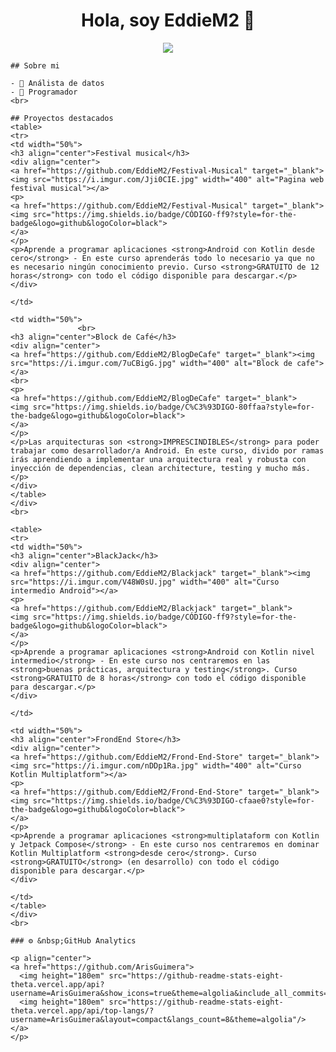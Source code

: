 <div align="center">
    <h1 align="center">Hola, soy EddieM2 👋</h1>
      <img src="https://i.imgur.com/aIqzYuX.png">
    </div>
    
    ## Sobre mi
    
    - 📲 Análista de datos
    - 🎥 Programador
    <br>
    
    ## Proyectos destacados
    <table>
    <tr>
    <td width="50%">
    <h3 align="center">Festival musical</h3>
    <div align="center">
    <a href="https://github.com/EddieM2/Festival-Musical" target="_blank"><img src="https://i.imgur.com/Jji0CIE.jpg" width="400" alt="Pagina web festival musical"></a>
    <p>
    <a href="https://github.com/EddieM2/Festival-Musical" target="_blank">
    <img src="https://img.shields.io/badge/CÓDIGO-ff9?style=for-the-badge&logo=github&logoColor=black">
    </a>
    </p>
    <p>Aprende a programar aplicaciones <strong>Android con Kotlin desde cero</strong> - En este curso aprenderás todo lo necesario ya que no es necesario ningún conocimiento previo. Curso <strong>GRATUITO de 12 horas</strong> con todo el código disponible para descargar.</p>
    </div>
                                                                                          
    </td>
    
    <td width="50%">
                   <br>
    <h3 align="center">Block de Café</h3>
    <div align="center">                                       
    <a href="https://github.com/EddieM2/BlogDeCafe" target="_blank"><img src="https://i.imgur.com/7uCBigG.jpg" width="400" alt="Block de cafe"></a>
    <br>
    <p>
    <a href="https://github.com/EddieM2/BlogDeCafe" target="_blank">
    <img src="https://img.shields.io/badge/C%C3%93DIGO-80ffaa?style=for-the-badge&logo=github&logoColor=black">
    </a>
    </p>
    </p>Las arquitecturas son <strong>IMPRESCINDIBLES</strong> para poder trabajar como desarrollador/a Android. En este curso, divido por ramas irás aprendiendo a implementar una arquitectura real y robusta con inyección de dependencias, clean architecture, testing y mucho más.</p>
    </div>                                                             
    </table>                                                                                 
    </div>
    <br>
    
    <table>
    <tr>
    <td width="50%">
    <h3 align="center">BlackJack</h3>
    <div align="center">
    <a href="https://github.com/EddieM2/Blackjack" target="_blank"><img src="https://i.imgur.com/V48W0sU.jpg" width="400" alt="Curso intermedio Android"></a>
    <p>
    <a href="https://github.com/EddieM2/Blackjack" target="_blank">
    <img src="https://img.shields.io/badge/CÓDIGO-ff9?style=for-the-badge&logo=github&logoColor=black">
    </a>
    </p>
    <p>Aprende a programar aplicaciones <strong>Android con Kotlin nivel intermedio</strong> - En este curso nos centraremos en las <strong>buenas prácticas, arquitectura y testing</strong>. Curso <strong>GRATUITO de 8 horas</strong> con todo el código disponible para descargar.</p>
    </div>
                                                                                          
    </td>       
    
    <td width="50%">
    <h3 align="center">FrondEnd Store</h3>
    <div align="center">
    <a href="https://github.com/EddieM2/Frond-End-Store" target="_blank"><img src="https://i.imgur.com/nDDp1Ra.jpg" width="400" alt="Curso Kotlin Multiplatform"></a>
    <p>
    <a href="https://github.com/EddieM2/Frond-End-Store" target="_blank">
    <img src="https://img.shields.io/badge/C%C3%93DIGO-cfaae0?style=for-the-badge&logo=github&logoColor=black">
    </a>
    </p>
    <p>Aprende a programar aplicaciones <strong>multiplataform con Kotlin y Jetpack Compose</strong> - En este curso nos centraremos en dominar Kotlin Multiplatform <strong>desde cero</strong>. Curso <strong>GRATUITO</strong> (en desarrollo) con todo el código disponible para descargar.</p>
    </div>
                                                                                          
    </td>  
    </table>                                                                                 
    </div>
    <br>
    
    ### ⚙️ &nbsp;GitHub Analytics
    
    <p align="center">
    <a href="https://github.com/ArisGuimera">
      <img height="180em" src="https://github-readme-stats-eight-theta.vercel.app/api?username=ArisGuimera&show_icons=true&theme=algolia&include_all_commits=true&count_private=true"/>
      <img height="180em" src="https://github-readme-stats-eight-theta.vercel.app/api/top-langs/?username=ArisGuimera&layout=compact&langs_count=8&theme=algolia"/>
    </a>
    </p>
